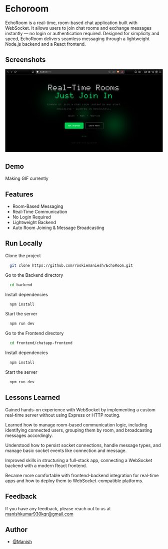 
# Echoroom

EchoRoom is a real-time, room-based chat application built with WebSocket.
It allows users to join chat rooms and exchange messages instantly — no login or authentication required. Designed for simplicity and speed, EchoRoom delivers seamless messaging through a lightweight Node.js backend and a React frontend.

## Screenshots

![App Screenshot](https://github.com/rookiemaniesh/EchoRoom/blob/main/Screenshot%202025-07-20%20190658.png)



## Demo

Making GIF currently


## Features

- Room-Based Messaging
- Real-Time Communication
- No Login Required
- Lightweight Backend
- Auto Room Joining & Message Broadcasting


## Run Locally

Clone the project

```bash
  git clone https://github.com/rookiemaniesh/EchoRoom.git
```

Go to the Backend directory

```bash
  cd backend
```

Install dependencies

```bash
  npm install
```

Start the server

```bash
  npm run dev
```
Go to the Frontend directory

```bash
  cd frontend/chatapp-frontend
```

Install dependencies

```bash
  npm install
```

Start the server

```bash
  npm run dev
```

## Lessons Learned

Gained hands-on experience with WebSocket by implementing a custom real-time server without using Express or HTTP routing.

Learned how to manage room-based communication logic, including identifying connected users, grouping them by room, and broadcasting messages accordingly.

Understood how to persist socket connections, handle message types, and manage basic socket events like connection and message.

Improved skills in structuring a full-stack app, connecting a WebSocket backend with a modern React frontend.

Became more comfortable with frontend-backend integration for real-time apps and how to deploy them to WebSocket-compatible platforms.


## Feedback

If you have any feedback, please reach out to us at manishkumar930kqr@gmail.com


## Author

- [@Manish](https://x.com/manishDebugs)


